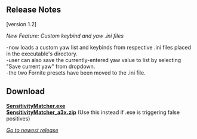 ## Release Notes

[version 1.2] 

_New Feature: Custom keybind and yaw .ini files_ 

-now loads a custom yaw list and keybinds from respective .ini files placed in the executable's directory. \
-user can also save the currently-entered yaw value to list by selecting "Save current yaw" from dropdown. \
-the two Fornite presets have been moved to the .ini file.

## Download

[**SensitivityMatcher.exe**](https://github.com/KovaaK/SensitivityMatcher/releases/download/1.2/SensitivityMatcher.exe) \
[**SensitivityMatcher_a3x.zip**](https://github.com/KovaaK/SensitivityMatcher/releases/download/1.2/SensitivityMatcher_a3x.zip) (Use this instead if .exe is triggering false positives)

[_Go to newest release_](https://github.com/KovaaK/SensitivityMatcher/releases/latest)
